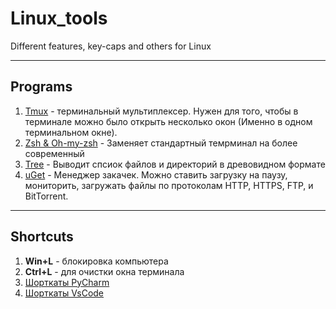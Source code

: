 # Linux_tools
Different features, key-caps and others for Linux
___

## Programs
1. [Tmux](https://www.youtube.com/watch?v=1Y2CD4WnbP0) - терминальный мультиплексер. Нужен для того, чтобы в терминале можно было открыть несколько окон (Именно в одном терминальном окне).
2. [Zsh & Oh-my-zsh](https://losst.ru/nastrojka-zsh-i-oh-my-zsh) - Заменяет стандартный темрминал на более современный
3. [Tree](https://pingvinus.ru/note/tree) - Выводит спсиок файлов и директорий в древовидном формате
4. [uGet](https://linuxrussia.com/uget.html) - Менеджер закачек. Можно ставить загрузку на паузу, мониторить, загружать файлы по протоколам HTTP, HTTPS, FTP, и BitTorrent.
___
## Shortcuts
1. __Win+L__ - блокировка компьютера
2. __Ctrl+L__ - для очистки окна терминала
3. [Шорткаты PyCharm](https://resources.jetbrains.com/storage/products/pycharm/docs/PyCharm_ReferenceCard.pdf)
4. [Шорткаты VsCode](https://code.visualstudio.com/shortcuts/keyboard-shortcuts-linux.pdf)